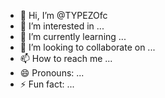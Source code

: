 - 👋 Hi, I’m @TYPEZOfc
- 👀 I’m interested in ...
- 🌱 I’m currently learning ...
- 💞️ I’m looking to collaborate on ...
- 📫 How to reach me ...
- 😄 Pronouns: ...
- ⚡ Fun fact: ...

<!---
TYPEZOfc/TYPEZOfc is a ✨ special ✨ repository because its `README.md` (this file) appears on your GitHub profile.
You can click the Preview link to take a look at your changes.
--->

